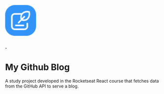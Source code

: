 <img src="./public/favicon.svg" width="100">

### .

# My Github Blog

A study project developed in the Rocketseat React course that fetches data from the GitHub API to serve a blog.
